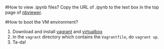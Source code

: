 #How to view .ipynb files?
Copy the URL of .ipynb to the text box in the top page of [nbviewer](http://nbviewer.ipython.org/).

#How to boot the VM environment?
1. Download and install [vagrant](http://www.vagrantup.com/) and 
[virtualbox](https://www.virtualbox.org/)
2. In the `vagrant` directory which contains the `Vagrantfile`, do `vagrant up`.
3. Ta-da!



